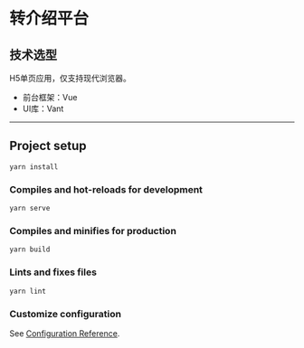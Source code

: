 # 转介绍平台

## 技术选型

H5单页应用，仅支持现代浏览器。

- 前台框架：Vue
- UI库：Vant

---

## Project setup

```node
yarn install
```

### Compiles and hot-reloads for development

```node
yarn serve
```

### Compiles and minifies for production

```node
yarn build
```

### Lints and fixes files

```node
yarn lint
```

### Customize configuration

See [Configuration Reference](https://cli.vuejs.org/config/).

